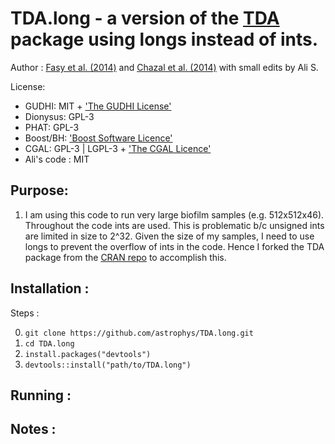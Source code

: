 # TDA.long - a version of the [TDA](https://cran.r-project.org/web/packages/TDA/index.html)  package using longs instead of ints.
Author : [Fasy et al. (2014)](https://projecteuclid.org/journals/annals-of-statistics/volume-42/issue-6/Confidence-sets-for-persistence-diagrams/10.1214/14-AOS1252.full) and [Chazal et al. (2014)](https://dl.acm.org/doi/10.1145/2582112.2582128) with small edits by Ali S.

License: 

- GUDHI: MIT + ['The GUDHI License'](https://gudhi.inria.fr/licensing/)
- Dionysus: GPL-3
- PHAT: GPL-3
- Boost/BH: ['Boost Software Licence'](https://www.boost.org/LICENSE_1_0.txt)
- CGAL: GPL-3 | LGPL-3 + ['The CGAL Licence'](https://www.cgal.org/license.html)
- Ali's code : MIT

## Purpose:
1. I am using this code to run very large biofilm samples (e.g. 512x512x46).
Throughout the code ints are used.
This is problematic b/c unsigned ints are limited in size to 2^32.
Given the size of my samples, I need to use longs to prevent the overflow of ints in the code.
Hence I forked the TDA package from the [CRAN repo](https://github.com/cran/TDA) to accomplish this.

## Installation :
Steps :

0. `git clone https://github.com/astrophys/TDA.long.git`
1. `cd TDA.long`
2. `install.packages("devtools")`
3. `devtools::install("path/to/TDA.long")`

## Running :

## Notes :
